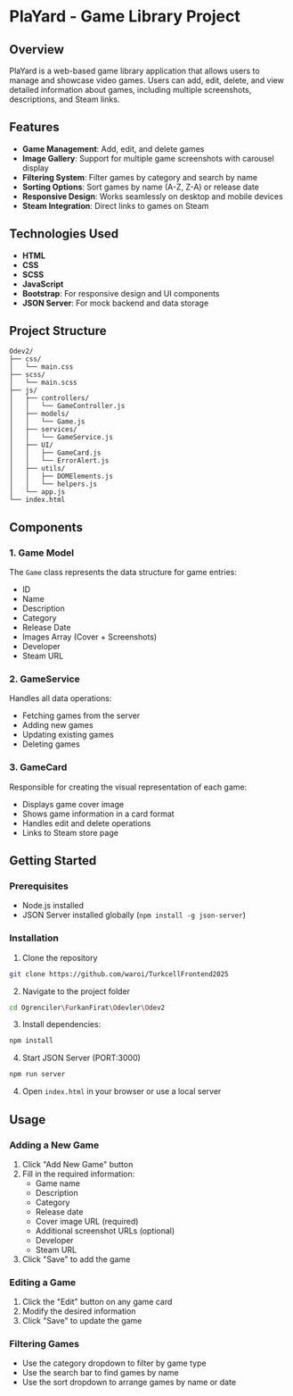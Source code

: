 # PlaYard - Game Library Project

## Overview

PlaYard is a web-based game library application that allows users to manage and showcase video games. Users can add, edit, delete, and view detailed information about games, including multiple screenshots, descriptions, and Steam links.

## Features

- **Game Management**: Add, edit, and delete games
- **Image Gallery**: Support for multiple game screenshots with carousel display
- **Filtering System**: Filter games by category and search by name
- **Sorting Options**: Sort games by name (A-Z, Z-A) or release date
- **Responsive Design**: Works seamlessly on desktop and mobile devices
- **Steam Integration**: Direct links to games on Steam

## Technologies Used

- **HTML**
- **CSS**
- **SCSS**
- **JavaScript**
- **Bootstrap**: For responsive design and UI components
- **JSON Server**: For mock backend and data storage

## Project Structure

```
Odev2/
├── css/
│   └── main.css
├── scss/
│   └── main.scss
├── js/
│   ├── controllers/
│   │   └── GameController.js
│   ├── models/
│   │   └── Game.js
│   ├── services/
│   │   └── GameService.js
│   ├── UI/
│   │   ├── GameCard.js
│   │   └── ErrorAlert.js
│   ├── utils/
│   │   ├── DOMElements.js
│   │   └── helpers.js
│   └── app.js
└── index.html
```

## Components

### 1. Game Model

The `Game` class represents the data structure for game entries:

- ID
- Name
- Description
- Category
- Release Date
- Images Array (Cover + Screenshots)
- Developer
- Steam URL

### 2. GameService

Handles all data operations:

- Fetching games from the server
- Adding new games
- Updating existing games
- Deleting games

### 3. GameCard

Responsible for creating the visual representation of each game:

- Displays game cover image
- Shows game information in a card format
- Handles edit and delete operations
- Links to Steam store page

## Getting Started

### Prerequisites

- Node.js installed
- JSON Server installed globally (`npm install -g json-server`)

### Installation

1. Clone the repository

```bash
git clone https://github.com/waroi/TurkcellFrontend2025
```

2. Navigate to the project folder

```bash
cd Ogrenciler\FurkanFirat\Odevler\Odev2

```

3. Install dependencies:

```bash
npm install

```

4. Start JSON Server (PORT:3000)

```bash
npm run server
```

4. Open `index.html` in your browser or use a local server

## Usage

### Adding a New Game

1. Click "Add New Game" button
2. Fill in the required information:
   - Game name
   - Description
   - Category
   - Release date
   - Cover image URL (required)
   - Additional screenshot URLs (optional)
   - Developer
   - Steam URL
3. Click "Save" to add the game

### Editing a Game

1. Click the "Edit" button on any game card
2. Modify the desired information
3. Click "Save" to update the game

### Filtering Games

- Use the category dropdown to filter by game type
- Use the search bar to find games by name
- Use the sort dropdown to arrange games by name or date

